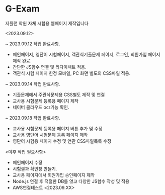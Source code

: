 # G-Exam
지플랜 학원 자체 시험용 웹페이지 제작입니다

<2023.09.12>

~ 2023.09.12 작업 완료사항.

 - 메인페이지, 영단어 시험페이지, 객관식기출문제 페이지, 로그인, 회원가입 페이지 제작 완료.
 - 간단한 JS함수 연결 및 리다이렉트 적용.
 - 객관식 시험 페이지 한정 모바일, PC 화면 별도의 CSS파일 적용.

~ 2023.09.14 작업 완료사항.

 - 기출문제에서 주관식문제용 CSS별도 제작 및 연결
 - 교사용 시험문제 등록용 페이지 제작
 - 네이버 클라우드 ocr기능 확인. 

~ 2023.09.18 작업 완료사항.

 - 교사용 시험문제 등록용 페이지 버튼 추가 및 수정
 - 교사용 영단어 시험문제 등록 페이지 제작
 - 영단어 시험용 페이지 수정 및 연관 CSS파일목록 수정

<이후 작업 필요사항>

 - 메인페이지 수정
 - 시험결과 확인창 만들기.
 - 교사용 페이지에서 회원가입 승인페이지 제작
 - Node.js 연결 후 적절한 DB를 얹고 다양한 JS함수 작성 및 적용
 - AWS연결테스트
<2023.09.XX>
